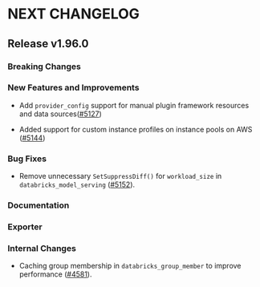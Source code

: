 # NEXT CHANGELOG

## Release v1.96.0

### Breaking Changes

### New Features and Improvements

* Add `provider_config` support for manual plugin framework resources and data sources([#5127](https://github.com/databricks/terraform-provider-databricks/pull/5127))

* Added support for custom instance profiles on instance pools on AWS ([#5144](https://github.com/databricks/terraform-provider-databricks/pull/5144))


### Bug Fixes

* Remove unnecessary `SetSuppressDiff()` for `workload_size` in `databricks_model_serving` ([#5152](https://github.com/databricks/terraform-provider-databricks/pull/5152)).

### Documentation

### Exporter

### Internal Changes

* Caching group membership in `databricks_group_member` to improve performance ([#4581](https://github.com/databricks/terraform-provider-databricks/pull/4581)).
